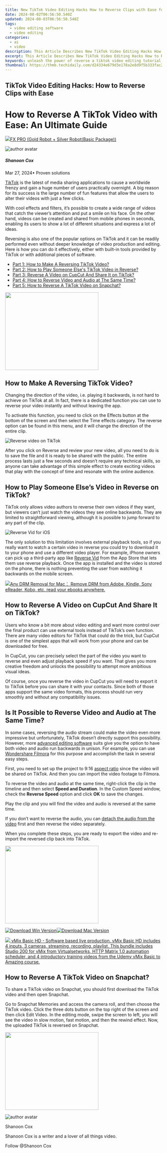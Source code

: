 ```yaml
---
title: New TikTok Video Editing Hacks How to Reverse Clips with Ease for 2024
date: 2024-08-02T06:56:50.540Z
updated: 2024-08-03T06:56:50.540Z
tags: 
  - video editing software
  - video editing
categories: 
  - ai
  - video
description: This Article Describes New TikTok Video Editing Hacks How to Reverse Clips with Ease for 2024
excerpt: This Article Describes New TikTok Video Editing Hacks How to Reverse Clips with Ease for 2024
keywords: unleash the power of reverse a tiktok video editing tutorial,flip it how to reverse your tiktok videos like a pro 2023 edition,how to reverse a tiktok video with ease an ultimate guide,video editing hack how to reverse a clip in final cut pro,video editing hack how to reverse clips in final cut pro,easy video editing how to reverse clips in final cut pro 2023 tutorial,tiktok video editing hacks how to reverse clips with ease
thumbnail: https://thmb.techidaily.com/d24334e679d3e178a2e8d9f5b333fac2b20b9134a044e30e2240a2331d8bec84.jpg
---
```


## TikTok Video Editing Hacks: How to Reverse Clips with Ease

# How to Reverse A TikTok Video with Ease: An Ultimate Guide

<!-- affiliate ads begin -->
<a href="https://secure.2checkout.com/order/checkout.php?PRODS=40085955&QTY=1&AFFILIATE=108875&CART=1"><img src="https://secure.avangate.com/images/merchant/f702defbc67edb455949f46babab0c18/products/2_logo9.png" border="0">FX PRO (Gold Robot + Silver Robot(Basic Package))</a>
<!-- affiliate ads end -->
![author avatar](https://images.wondershare.com/filmora/article-images/shannon-cox.jpg)

##### Shanoon Cox

 Mar 27, 2024• Proven solutions

[TikTok](https://www.tiktok.com/en/) is the latest of media sharing applications to cause a worldwide frenzy and gain a huge number of users practically overnight. A big reason for its success is the large number of fun features that allow the users to alter their videos with just a few clicks.

With cool effects and filters, it’s possible to create a wide range of videos that catch the viewer’s attention and put a smile on his face. On the other hand, videos can be created and shared from mobile phones in seconds, enabling its users to show a lot of different situations and express a lot of ideas.

Reversing is also one of the popular options on TikTok and it can be readily performed even without deeper knowledge of video production and editing. Here is how you can do it effectively, either with built-in tools provided by TikTok or with additional pieces of software.

* [Part 1: How to Make A Reversing TikTok Video?](#part1)
* [Part 2: How to Play Someone Else's TikTok Video in Reverse?](#part2)
* [Part 3: Reverse A Video on CupCut And Share It on TikTok?](#part3)
* [Part 4: How to Reverse Video and Audio at The Same Time?](#part4)
* [Part 5: How to Reverse A TikTok Video on Snapchat?](#part5)

<!-- affiliate ads begin -->
<a href="https://modlily.sjv.io/c/5597632/2072819/17059" target="_top" id="2072819"><img src="//a.impactradius-go.com/display-ad/17059-2072819" border="0" alt="" width="300" height="250"/></a><img height="0" width="0" src="https://imp.pxf.io/i/5597632/2072819/17059" style="position:absolute;visibility:hidden;" border="0" />
<!-- affiliate ads end -->
## How to Make A Reversing TikTok Video?

Changing the direction of the video, i.e. playing it backwards, is not hard to achieve on TikTok at all. In fact, there is a dedicated function you can use to reverse your video instantly and without leaving the app.

To activate this function, you need to click on the Effects button at the bottom of the screen and then select the Time effects category. The reverse option can be found in this menu, and it will change the direction of the entire clip.

![Reverse video on TikTok](https://images.wondershare.com/filmora/article-images/reverse-video-on-tiktok.jpg)

After you click on Reverse and review your new video, all you need to do is to save the file and it is ready to be shared with the public. The entire process lasts just a few seconds and doesn’t require any technical skills, so anyone can take advantage of this simple effect to create exciting videos that play with the concept of time and resonate with the online audience.

## How to Play Someone Else’s Video in Reverse on TikTok?

TikTok only allows video authors to reverse their own videos if they want, but viewers can’t just watch the videos they see online backwards. They are limited to straightforward viewing, although it is possible to jump forward to any part of the clip.

![Reverse Vid for iOS](https://images.wondershare.com/filmora/article-images/reverse-vid-play-it-backwards.jpg)

The only solution to this limitation involves external playback tools, so if you really want to watch a certain video in reverse you could try to download it to your phone and use a different video player. For example, iPhone owners can pick up a third-party app like [Reverse Vid](https://apps.apple.com/us/app/reverse-vid-play-it-backwards/id950551948) from the App Store that lets them use reverse playback. Once the app is installed and the video is stored on the phone, there is nothing preventing the user from watching it backwards on the mobile screen.

<!-- affiliate ads begin -->
<a href="https://secure.2checkout.com/order/checkout.php?PRODS=4600114&QTY=1&AFFILIATE=108875&CART=1"><img src="https://www.epubor.com/images/drm-removal-feature2.png" border="0">Any DRM Removal for Mac： Remove DRM from Adobe, Kindle, Sony eReader, Kobo, etc, read your ebooks anywhere.</a>
<!-- affiliate ads end -->
## How to Reverse A Video on CupCut And Share It on TikTok?

Users who know a bit more about video editing and want more control over the final product can use external tools instead of TikTok’s own function. There are many video editors for TikTok that could do the trick, but CupCut is one of the simplest apps that will work from your phone and can be downloaded for free.

In CupCut, you can precisely select the part of the video you want to reverse and even adjust playback speed if you want. That gives you more creative freedom and unlocks the possibility to attempt more ambitious visual ideas.

Of course, once you reverse the video in CupCut you will need to export it to TikTok before you can share it with your contacts. Since both of those apps support the same video formats, this process should run very smoothly and without any compatibility issues.

## Is It Possible to Reverse Video and Audio at The Same Time?

In some cases, reversing the audio stream could make the video even more impressive but unfortunately, TikTok doesn’t directly support this possibility. However, more [advanced editing software](https://tools.techidaily.com/wondershare/filmora/download/) suits give you the option to have both video and audio run backwards in unison. For example, you can use [Wondershare Filmora](https://filmora.wondershare.net/filmora-video-editor.html) for this purpose and accomplish the task in several easy steps.

First, you need to set up the project to 9:16 [aspect ratio](https://tools.techidaily.com/wondershare/filmora/download/) since the video will be shared on TikTok. And then you can import the video footage to Filmora.

To reverse the video and audio at the same time, right-click the clip in the timeline and then select **Speed and Duration**. In the Custom Speed window, check the **Reverse Speed** option and click **OK** to save the changes.

Play the clip and you will find the video and audio is reversed at the same time.

If you don’t want to reverse the audio, you can [detach the audio from the video](https://tools.techidaily.com/wondershare/filmora/download/) first and then reverse the video separately.

When you complete these steps, you are ready to export the video and re-import the reversed clip back into TikTok.

<!-- affiliate ads begin -->
<a href="https://dhgate.sjv.io/c/5597632/1678785/12108" target="_top" id="1678785"><img src="//a.impactradius-go.com/display-ad/12108-1678785" border="0" alt="" width="300" height="250"/></a>
<!-- affiliate ads end -->
[![Download Win Version](https://images.wondershare.com/filmora/guide/download-btn-win.jpg)](https://tools.techidaily.com/wondershare/filmora/download/)[![Download Mac Version](https://images.wondershare.com/filmora/guide/download-btn-mac.jpg)](https://tools.techidaily.com/wondershare/filmora/download/)

<!-- affiliate ads begin -->
<a href="https://secure.2checkout.com/order/checkout.php?PRODS=4718728&QTY=1&AFFILIATE=108875&CART=1"> <img src="https://secure.avangate.com/images/merchant/ce9a6fb2becc2d235e62b125e9260102/products/vMixCallScreenshot1-large.jpg" border="0"> vMix Basic HD - Software based live production. vMix Basic HD includes 4 inputs, 3 cameras, streaming, recording, playlist. 
This bundle includes Studio 200 for vMix from Virtualsetworks, HTTP Matrix 1.0 automation scheduler, and 4 introductory training videos from the Udemy vMix Basic to Amazing course. </a>
<!-- affiliate ads end -->
## How to Reverse A TikTok Video on Snapchat?

To share a TikTok video on Snapchat, you should first download the TikTok video and then open Snapchat.

Go to Snapchat Memories and access the camera roll, and then choose the TikTok video. Click the three dots button on the top right of the screen and then click Edit Video. In the editing mode, swipe the screen to left, you will see the video in slow motion, fast motion, and then the rewind effect. Now, the uploaded TikTok is reversed on Snapchat.

<!-- affiliate ads begin -->
<a href="https://imp.i357552.net/c/5597632/863039/11832" target="_top" id="863039"><img src="//a.impactradius-go.com/display-ad/11832-863039" border="0" alt="" width="300" height="250"/></a>
<!-- affiliate ads end -->
![author avatar](https://images.wondershare.com/filmora/article-images/shannon-cox.jpg)

Shanoon Cox

Shanoon Cox is a writer and a lover of all things video.

Follow @Shanoon Cox



<ins class="adsbygoogle"
      style="display:block"
      data-ad-client="ca-pub-7571918770474297"
      data-ad-slot="8358498916"
      data-ad-format="auto"
      data-full-width-responsive="true"></ins>